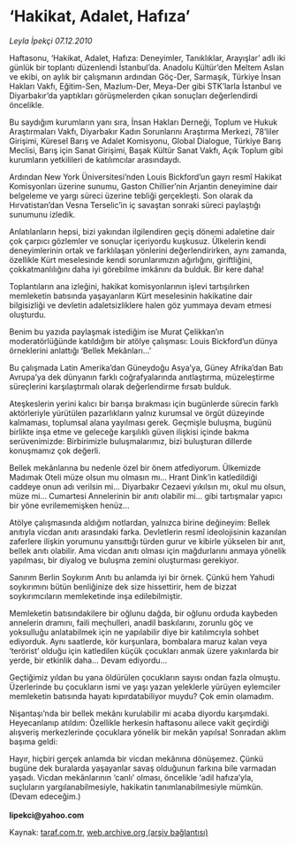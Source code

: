 # ‘Hakikat, Adalet, Hafıza’

*Leyla İpekçi 07.12.2010*

<div class="yazi"><p>Haftasonu, ‘Hakikat, Adalet, Hafıza: Deneyimler, Tanıklıklar, Arayışlar’ adlı iki günlük bir toplantı düzenlendi İstanbul’da. Anadolu Kültür’den Meltem Aslan ve ekibi, on aylık bir çalışmanın ardından Göç-Der, Sarmaşık, Türkiye İnsan Hakları Vakfı, Eğitim-Sen, Mazlum-Der, Meya-Der gibi STK’larla İstanbul ve Diyarbakır’da yaptıkları görüşmelerden çıkan sonuçları değerlendirdi öncelikle. </p>
<p>Bu saydığım kurumların yanı sıra, İnsan Hakları Derneği, Toplum ve Hukuk Araştırmaları Vakfı, Diyarbakır Kadın Sorunlarını Araştırma Merkezi, 78’liler Girişimi, Küresel Barış ve Adalet Komisyonu, Global Dialogue, Türkiye Barış Meclisi, Barış için Sanat Girişimi, Başak Kültür Sanat Vakfı, Açık Toplum gibi kurumların yetkilileri de katılımcılar arasındaydı.</p>
<p>Ardından New York Üniversitesi’nden Louis Bickford’un gayrı resmî Hakikat Komisyonları üzerine sunumu, Gaston Chillier’nin Arjantin deneyimine dair belgeleme ve yargı süreci üzerine tebliği gerçekleşti. Son olarak da Hırvatistan’dan Vesna Terselic’in iç savaştan sonraki süreci paylaştığı sunumunu izledik. </p>
<p>Anlatılanların hepsi, bizi yakından ilgilendiren geçiş dönemi adaletine dair çok çarpıcı gözlemler ve sonuçlar içeriyordu kuşkusuz. Ülkelerin kendi deneyimlerinin ortak ve farklılaşan yönlerini değerlendirirken, aynı zamanda, özellikle Kürt meselesinde kendi sorunlarımızın ağırlığını, giriftliğini, çokkatmanlılığını daha iyi görebilme imkânını da bulduk. Bir kere daha!</p>
<p>Toplantıların ana izleğini, hakikat komisyonlarının işlevi tartışılırken memleketin batısında yaşayanların Kürt meselesinin hakikatine dair bilgisizliği ve devletin adaletsizliklere halen göz yummaya devam etmesi oluşturdu. </p>
<p>Benim bu yazıda paylaşmak istediğim ise Murat Çelikkan’ın moderatörlüğünde katıldığım bir atölye çalışması: Louis Bickford’un dünya örneklerini anlattığı ‘Bellek Mekânları...’</p>
<p>Bu çalışmada Latin Amerika’dan Güneydoğu Asya’ya, Güney Afrika’dan Batı Avrupa’ya dek dünyanın farklı coğrafyalarında anıtlaştırma, müzeleştirme süreçlerini karşılaştırmalı olarak değerlendirme fırsatı bulduk. </p>
<p>Ateşkeslerin yerini kalıcı bir barışa bırakması için bugünlerde sürecin farklı aktörleriyle yürütülen pazarlıkların yalnız kurumsal ve örgüt düzeyinde kalmaması, toplumsal alana yayılması gerek. Geçmişle buluşma, bugünü birlikte inşa etme ve geleceğe karşılıklı güven ilişkisi içinde bakma serüvenimizde: Birbirimizle buluşmalarımız, bizi buluşturan dillerde konuşmamız çok değerli. </p>
<p>Bellek mekânlarına bu nedenle özel bir önem atfediyorum. Ülkemizde Madımak Oteli müze olsun mu olmasın mı... Hrant Dink’in katledildiği caddeye onun adı verilsin mi... Diyarbakır Cezaevi yıkılsın mı, okul mu olsun, müze mi... Cumartesi Annelerinin bir anıtı olabilir mi... gibi tartışmalar yapıcı bir yöne evrilememişken henüz...</p>
<p>Atölye çalışmasında aldığım notlardan, yalnızca birine değineyim: Bellek anıtıyla vicdan anıtı arasındaki farka. Devletlerin resmî ideolojisinin kazanılan zaferlere ilişkin yorumunu yansıttığı türden gurur ve kibirle yükselen bir anıt, bellek anıtı olabilir. Ama vicdan anıtı olması için mağdurlarını anmaya yönelik yapılması, bir diyalog ve buluşma zemini oluşturması gerekiyor. </p>
<p>Sanırım Berlin Soykırım Anıtı bu anlamda iyi bir örnek. Çünkü hem Yahudi soykırımını bütün benliğinize dek size hissettirir, hem de bizzat soykırımcıların memleketinde inşa edilebilmiştir. </p>
<p>Memleketin batısındakilere bir oğlunu dağda, bir oğlunu orduda kaybeden annelerin dramını, faili meçhulleri, anadil baskılarını, zorunlu göç ve yoksulluğu anlatabilmek için ne yapılabilir diye bir katılımcıyla sohbet ediyorduk. Aynı saatlerde, kör kurşunlara, bombalara maruz kalan veya ‘terörist’ olduğu için katledilen küçük çocukları anmak üzere yakınlarda bir yerde, bir etkinlik daha... Devam ediyordu...</p>
<p>Geçtiğimiz yıldan bu yana öldürülen çocukların sayısı ondan fazla olmuştu. Üzerlerinde bu çocukların ismi ve yaşı yazan yeleklerle yürüyen eylemciler memleketin batısında hayatı kıpırdatabiliyor muydu? Çok emin olamadım. </p>
<p>Nişantaşı’nda bir bellek mekânı kurulabilir mi acaba diyordu karşımdaki. Heyecanlanıp atıldım: Özellikle herkesin haftasonu ailece vakit geçirdiği alışveriş merkezlerinde çocuklara yönelik bir mekân yapılsa! Sonradan aklım başıma geldi: </p>
<p>Hayır, hiçbiri gerçek anlamda bir vicdan mekânına dönüşemez. Çünkü bugüne dek buralarda yaşayanlar savaş olduğunun farkına bile varmadan yaşadı. Vicdan mekânlarının ‘canlı’ olması, öncelikle ‘adil hafıza’yla, suçluların yargılanabilmesiyle, hakikatin tanımlanabilmesiyle mümkün. (Devam edeceğim.)<br/><br/><b>lipekci@yahoo.com</b></p></div>

Kaynak: [taraf.com.tr](http://www.taraf.com.tr:80/leyla-ipekci/makale-hakikat-adalet-hafiza.htm), [web.archive.org (arşiv bağlantısı)](http://web.archive.org/web/20101208181920/http://www.taraf.com.tr:80/leyla-ipekci/makale-hakikat-adalet-hafiza.htm)
